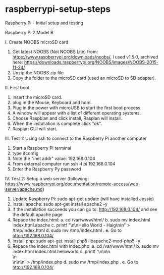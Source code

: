 # raspberrypi-setup-steps
Raspberry Pi  - Initial setup and testing

Raspberry Pi 2 Model B

I. Create NOOBS microSD card

   1. Get latest NOOBS (Not NOOBS Lite) from: https://www.raspberrypi.org/downloads/noobs/, I used v1.5.0, archived here: https://downloads.raspberrypi.org/NOOBS/images/NOOBS-2015-11-24/
   2. Unzip the NOOBS zip file
   3. Copy the folder to the microSD card (used an microSD to SD adapter).
   
II. First boot

   1. Insert the microSD card.
   2. plug in the Mouse, Keyboard and hdmi.
   3. Plug in the power with microUSB to start the first boot process.
   4. A window will appear with a list of different operating systems.
   5. Choose Raspbian and click install, Raspian will install.
   6. When the installation is complete click "ok".
   7. Raspian GUI will start.

III. Test 1: Using ssh to connect to the Raspberry Pi another computer

   1. Start a Raspberry Pi terminal
   2. type ifconfig
   3. Note the "inet addr" value: 192.168.0.104
   4. From external computer run ssh -l pi 192.168.0.104
   5. Enter the Raspberry Py password

IV. Test 2: Setup a web server (following: https://www.raspberrypi.org/documentation/remote-access/web-server/apache.md)

   1. Update Raspberry Pi: sudo apt-get update (will have installed Jessie)
   2. Install apache: sudo apt-get install apache2 -y
   3. If the installation succeeds you can go to: http://192.168.0.104/ and see the default apache page
   4. Repace the index.html: 
      a. cd /var/www/html/
      b. sudo mv index.html index.html.apache
      c. printf "<html>\n<head></head>\n<body>Hello World - Haig</body>\n</html>\n" > /tmp/index.html
      d. sudo mv /tmp/index.html .
      e. Go to http://192.168.0.104/
   5. Install php: sudo apt-get install php5 libapache2-mod-php5 -y
   6. Repace the index.html with index.php:
      a. cd /var/www/html/
      b. sudo mv index.html index.html.helloworld
      c. printf '<!DOCTYPE html>\n<html>\n<body>\n<?php echo "My first PHP script!"; ?><br>\n<?php echo date("Y-m-d H:i:s"); ?><br>\n<?php phpinfo(); ?>\n</body>\n</html>' > /tmp/index.php
      d. sudo mv /tmp/index.php .
      e. Go to http://192.168.0.104/
